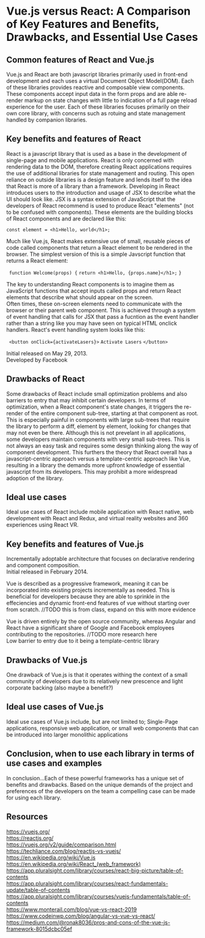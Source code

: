 # Vue.js versus React: A Comparison of Key Features and Benefits, Drawbacks, and Essential Use Cases  

## Common features of React and Vue.js
Vue.js and React are both javascript libraries primarily used in front-end development and each uses a virtual Document Object Model(DOM). 
Each of these libraries provides reactive and composable view components. These components accept input data in the form props and are able re-render markup on state changes with little to indication of a full page reload experience for the user. Each of these libraries focuses primarily on their own core library, with concerns such as rotuing and state management handled by companion libraries.  

## Key benefits and features of React
React is a javascript library that is used as a base in the development of single-page and mobile applications. React is only concerned with rendering data to the DOM, therefore creating React applications requires the use of additional libraries for state management and routing. This open reliance on outside libraries is a design feature and lends itself to the idea that React is more of a library than a framework. Developing in React introduces users to the introduction and usage of JSX to describe what the UI should look like. JSX is a syntax extension of JavaScript that the developers of React recommend is used to produce React "elements" (not to be confused with components). These elements are the building blocks of React components and are declared like this:   

```const element = <h1>Hello, world</h1>;```

Much like Vue.js, React makes extensive use of small, reusable pieces of code called components that return a React element to be rendered in the browser. The simplest version of this is a simple Javscript function that returns a React element: 

``` function Welcome(props) {```
```return <h1>Hello, {props.name}</h1>;```
```} ```

The key to understanding React components is to imagine them as JavaScript functions that accept inputs called props and return React elements that describe what should appear on the screen.  
Often times, these on-screen elements need to communicate with the browser or their parent web component. This is achieved through a system of event handling that calls for JSX that pass a fucntion as the event handler rather than a string like you may have seen on typical HTML onclick handlers. React's event handling system looks like this:

``` <button onClick={activateLasers}>```
```Activate Lasers```
```</button> ```

Initial released on May 29, 2013.  
Developed by Facebook 

## Drawbacks of React
Some drawbacks of React include small optimization problems and also barriers to entry that may inhibit certain developers. In terms of optimization, when a React component's state changes, it triggers the re-render of the entire component sub-tree, starting at that component as root. This is especially painful in components with large sub-trees that require the library to perform a diff, element by element, looking for changes that may not even be there. Although this is not prevelant in all applications, some developers maintain components with very small sub-trees. This is not always an easy task and requires some design thinking along the way of component development. This furthers the theory that React overall has a javascript-centric approach versus a template-centric approach like Vue, resulting in a library the demands more upfront knowledge of essential javascript from its developers. This may prohibit a more widespread adoption of the library.

## Ideal use cases
Ideal use cases of React include mobile application with React native, web development with React and Redux, and virtual reality websites and 360 experiences using React VR. 

## Key benefits and features of Vue.js
Incrementally adoptable architecture that focuses on declarative rendering and component composition.  
Initial released in February 2014. 

Vue is described as a progressive framework, meaning it can be incorporated into existing projects incrementally as needed. This is beneficial for developers because they are able to sprinkle in the
effeciencies and dynamic front-end features of vue without starting over from scratch. //TODO this is from class, expand on this with more evidence

Vue is driven entirely by the open source community, whereas Angular and React have a significant share of Google and Facebook employees contributing to the repositories. //TODO more research here  
Low barrier to entry due to it being a template-centric library 

## Drawbacks of Vue.js
One drawback of Vue.js is that it operates withing the context of a small community of developers due to its relatively new prescence and light corporate backing (also maybe a benefit?)

## Ideal use cases of Vue.js
Ideal use cases of Vue.js include, but are not limited to; Single-Page applications, responsive web application, or small web components that can be introduced into larger monolithic applications

## Conclusion, when to use each library in terms of use cases and examples
In conclusion...Each of these powerful frameworks has a unique set of benefits and drawbacks. Based on the unique demands of the project and preferences of the developers on the team a compelling case can be made
for using each library.

## Resources
https://vuejs.org/  
https://reactjs.org/  
https://vuejs.org/v2/guide/comparison.html  
https://techliance.com/blog/reactjs-vs-vuejs/  
https://en.wikipedia.org/wiki/Vue.js  
https://en.wikipedia.org/wiki/React_(web_framework)   
https://app.pluralsight.com/library/courses/react-big-picture/table-of-contents  
https://app.pluralsight.com/library/courses/react-fundamentals-update/table-of-contents  
https://app.pluralsight.com/library/courses/vuejs-fundamentals/table-of-contents  
https://www.monterail.com/blog/vue-vs-react-2019  
https://www.codeinwp.com/blog/angular-vs-vue-vs-react/  
https://medium.com/@ronak8036/pros-and-cons-of-the-vue-js-framework-8015dcbc05ef


